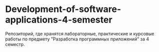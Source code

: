 # Development-of-software-applications-4-semester
Репозиторий, где хранятся лабораторные, практические и курсовые работы по предмету "Разработка программных приложений" за 4 семестр.
